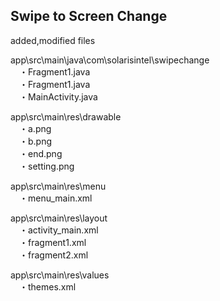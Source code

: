 ## Swipe to Screen Change   
added,modified files  

app\src\main\java\com\solarisintel\swipechange  
　・Fragment1.java  
　・Fragment1.java  
　・MainActivity.java  

app\src\main\res\drawable  
　・a.png  
　・b.png  
　・end.png  
　・setting.png  

app\src\main\res\menu  
　・menu_main.xml  

app\src\main\res\layout  
　・activity_main.xml  
　・fragment1.xml  
　・fragment2.xml  
  
app\src\main\res\values  
　・themes.xml  
  
